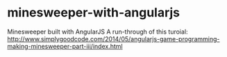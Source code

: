 # minesweeper-with-angularjs

Minesweeper built with AngularJS
A run-through of this turoial: http://www.simplygoodcode.com/2014/05/angularjs-game-programming-making-minesweeper-part-iii/index.html
